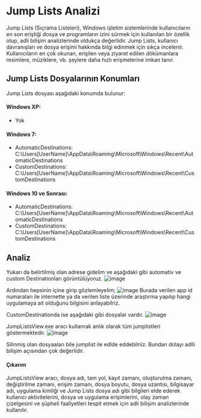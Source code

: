 # Jump Lists Analizi

Jump Lists (Sıçrama Listeleri), Windows işletim sistemlerinde kullanıcıların en son eriştiği dosya ve programların izini sürmek için kullanılan bir özellik olup, adli bilişim analizlerinde oldukça değerlidir. Jump Lists, kullanıcı davranışları ve dosya erişimi hakkında bilgi edinmek için sıkça incelenir. Kullanıcıların en çok okunan, erişilen veya ziyaret edilen dökümanlara resimlere, müziklere, vb. şeylere daha hızlı erişmelerine imkan tanır.


## Jump Lists Dosyalarının Konumları
Jump Lists dosyası aşağıdaki konumda bulunur:

#### Windows XP:
- Yok
  
#### Windows 7:
- AutomaticDestinations:
C:\Users\[UserName]\AppData\Roaming\Microsoft\Windows\Recent\AutomaticDestinations
- CustomDestinations:
C:\Users\[UserName]\AppData\Roaming\Microsoft\Windows\Recent\CustomDestinations

#### Windows 10 ve Sonrası:
- AutomaticDestinations:
C:\Users\[UserName]\AppData\Roaming\Microsoft\Windows\Recent\AutomaticDestinations
- CustomDestinations:
C:\Users\[UserName]\AppData\Roaming\Microsoft\Windows\Recent\CustomDestinations

## Analiz
Yukarı da belirtilmiş olan adrese gidelim ve aşağıdaki gibi automativ ve custom Destinationları görüntülüyoruz.
![image](https://github.com/user-attachments/assets/09559b26-8d80-4426-ad8e-b312c2e52693)

Ardından hepsinin içine girip gözlemleyelim;
![image](https://github.com/user-attachments/assets/e8cdea7c-695d-43de-ad12-88a4d4cdb18b)
Burada verilen app id numaraları ile internette ya da verilen liste üzerinde araştırma yapılıp hangi uygulamaya ait olduğunu bilgisini anlayabilriz.

CustomDestinationda ise aşağıdaki gibi dosyalar vardır.
![image](https://github.com/user-attachments/assets/694fd255-8baa-4117-98cb-d82fddd5e527)

JumpListsView.exe aracı kullanrak anlık olarak tüm jumplistleri göstermektedir.
![image](https://github.com/user-attachments/assets/952b61f8-329f-4561-b6a8-9685af904675)

Silinmiş olan dosyaaları bile jumplist ile edlde eddebilriiz. Bundan dolayı adlli bilişim açısından çok değerlidir.

#### Çıkarım
JumpListsView aracı, dosya adı, tam yol, kayıt zamanı, oluşturulma zamanı, değiştirilme zamanı, erişim zamanı, dosya boyutu, dosya uzantısı, bilgisayar adı, uygulama kimliği ve Jump Lists dosya adı gibi bilgileri elde ederek kullanıcı aktivitelerini, dosya ve uygulama erişimlerini, olay zaman çizelgesini ve şüpheli faaliyetleri tespit etmek için adli bilişim analizlerinde kullanılır.
